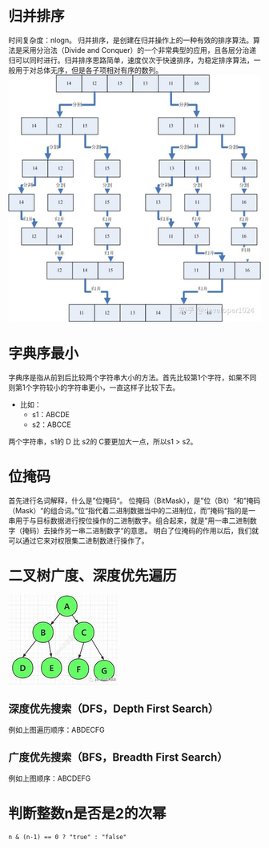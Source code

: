 # 归并排序
时间复杂度：nlogn。
归并排序，是创建在归并操作上的一种有效的排序算法。算法是采用分治法（Divide and Conquer）的一个非常典型的应用，且各层分治递归可以同时进行。归并排序思路简单，速度仅次于快速排序，为稳定排序算法，一般用于对总体无序，但是各子项相对有序的数列。
![1682212588775](image/lc-algorithms-learn/1682212588775.png)

# 字典序最小
字典序是指从前到后比较两个字符串大小的方法。首先比较第1个字符，如果不同则第1个字符较小的字符串更小，一直这样子比较下去。
- 比如：
    - s1：ABCDE 
    - s2：ABCCE 

两个字符串，s1的 D 比 s2的 C要更加大一点，所以s1 > s2。

# 位掩码
首先进行名词解释，什么是”位掩码“。
位掩码（BitMask），是”位（Bit）“和”掩码（Mask）“的组合词。”位“指代着二进制数据当中的二进制位，而”掩码“指的是一串用于与目标数据进行按位操作的二进制数字。组合起来，就是”用一串二进制数字（掩码）去操作另一串二进制数字“的意思。
明白了位掩码的作用以后，我们就可以通过它来对权限集二进制数进行操作了。

# 二叉树广度、深度优先遍历
![1684284000908](image/lc-algorithms-learn/1684284000908.png)
## 深度优先搜索（DFS，Depth First Search）
例如上图遍历顺序：ABDECFG
## 广度优先搜索（BFS，Breadth First Search）
例如上图顺序：ABCDEFG

# 判断整数n是否是2的次幂
`n & (n-1) == 0 ? "true" : "false" `





